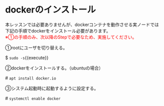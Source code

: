 # dockerのインストール
本レッスンでは必要ありませんが、dockerコンテナを動作させる実ノードでは下記の手順でdockerをインストール必要があります。  
<span style="color: red; ">※①の手順のみ、次以降のStepで必要なため、実施してください。</span>  

①rootにユーザを切り替える。

$ `sudo -s`{{execute}}

②dockerをインストールする。（ubuntuの場合）

\# `apt install docker.io`

③システム起動時に起動するように設定する。

\# `systemctl enable docker`

